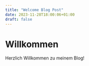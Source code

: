 ```yaml
---
title: "Welcome Blog Post"
date: 2023-11-28T18:00:06+01:00
draft: false
---
```


# Willkommen

Herzlich Willkommen zu meinem Blog!

